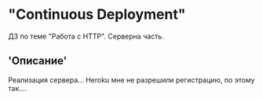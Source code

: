 # "Continuous Deployment"
ДЗ по теме "Работа с HTTP". Серверна часть. 
## 'Описание'  
Реализация сервера... Heroku мне не разрешили регистрацию, по этому так....
